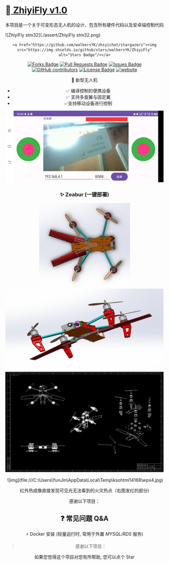 #  🥳[ ZhiyiFly v1.0](https://github.com/walkersYK/ZhiyiFly)



<div> 本项目是一个关于可变形态无人机的设计，包含所有硬件代码以及安卓端控制代码

![ZhiyiFly stm32](./assert/ZhiyiFly stm32.png)



<div align="center"> 
    
    <a href="https://github.com/walkersYK/zhiyichat/stargazers"><img src="https://img.shields.io/github/stars/walkersYK/ZhiyiFly" alt="Stars Badge"/></a>
<a href="https://github.com/walkersYK/zhiyichat/network/members"><img src="https://img.shields.io/github/forks/walkersYK/zhiyichat" alt="Forks Badge"/></a>
<a href="https://github.com/walkersYK/zhiyichatt/pulls"><img src="https://img.shields.io/github/issues-pr/walkersYK/ZhiyiFly" alt="Pull Requests Badge"/></a>
    <a href="https://github.com/walkersYK/zhiyichat/issues"><img src="https://img.shields.io/github/issues/walkersYK/zhiyichat" alt="Issues Badge"/></a>
<a href="https://github.com/walkersYK/zhiyichat/graphs/contributors"><img alt="GitHub contributors" src="https://img.shields.io/github/contributors/walkersYK/zhiyichat?color=2f9348"></a>
    <a href="https://github.com/walkersYK/zhiyichat/blob/master/LICENSE"><img src="https://img.shields.io/github/license/walkersYK/ZhiyiFly?color=2b9348" alt="License Badge"/></a>
    <a href="https://github.com/walkersYK/ZhiyiFly/README-ch.md"><img src="https://img.shields.io/static/v1?label=&labelColor=505050&message=Chinese README 中文自述文件&color=%230076D6&style=flat&logo=google-chrome&logoColor=green" alt="website"/></a>



🚀 新型无人机

- ✅ 编译控制的便携设备
- ✅ 支持多旋翼与固定翼
- ✅支持移动设备进行控制

![image-20250325184720257](./assert/image-20250325184720257.png)

### ✨ Zeabur (一键部署)

![img](./assert/wps1.jpg)![img](./assert/wps2.jpg)![img](./assert/wps3.jpg)





<div align="center">
​    ![img](file:///C:\Users\YunJin\AppData\Local\Temp\ksohtml14168\wps4.jpg)

红外热成像直接发现可见光无法看到的火灾热点（右图发红的部分)





感谢以下项目：

## ❓ 常见问题 Q&A

⚡ Docker 安装 (轻量运行时, 常用于外置 _MYSQL/RDS_ 服务)

> 感谢以下项目：

如果您觉得这个项目对您有所帮助, 您可以点个 Star